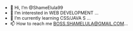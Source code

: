 - 👋 Hi, I’m @ShameElula99
- 👀 I’m interested in WEB DEVELOPMENT ...
- 🌱 I’m currently learning CSS/JAVA S ...
- 📫 How to reach me BOSS.SHAMELULA@GMAIL.COM...

<!---
ShameElula99/ShameElula99 is a ✨ special ✨ repository because its `README.md` (this file) appears on your GitHub profile.
You can click the Preview link to take a look at your changes.
--->
